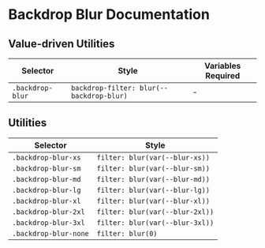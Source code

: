 # Backdrop Blur Documentation

## Value-driven Utilities

| Selector         | Style                                    | Variables Required |
| ---------------- | ---------------------------------------- | ------------------ |
| `.backdrop-blur` | `backdrop-filter: blur(--backdrop-blur)` | -                  |

## Utilities

| Selector              | Style                           |
| --------------------- | ------------------------------- |
| `.backdrop-blur-xs`   | `filter: blur(var(--blur-xs))`  |
| `.backdrop-blur-sm`   | `filter: blur(var(--blur-sm))`  |
| `.backdrop-blur-md`   | `filter: blur(var(--blur-md))`  |
| `.backdrop-blur-lg`   | `filter: blur(var(--blur-lg))`  |
| `.backdrop-blur-xl`   | `filter: blur(var(--blur-xl))`  |
| `.backdrop-blur-2xl`  | `filter: blur(var(--blur-2xl))` |
| `.backdrop-blur-3xl`  | `filter: blur(var(--blur-3xl))` |
| `.backdrop-blur-none` | `filter: blur(0)`               |
